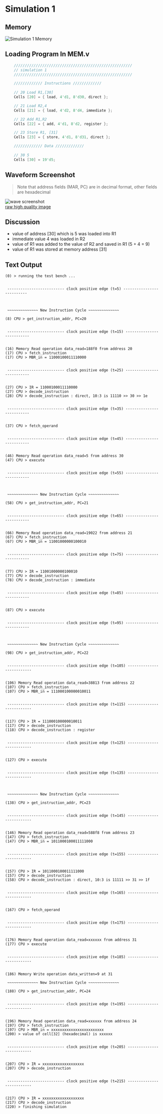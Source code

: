 # Simulation 1

## Memory

![Simulation 1 Memory](../img/simulation_1_memory.png)


## Loading Program In MEM.v

```verilog
    //////////////////////////////////////////////////////
    // simulation 1
    //////////////////////////////////////////////////////

    ///////////// Instructions /////////////
    
    // 20 Load R1,[30]
    Cells [20] = { load, 4'd1, 8'd30, direct };

    // 21 Load R2,4
    Cells [21] = { load, 4'd2, 8'd4, immediate };

    // 22 Add R1,R2
    Cells [22] = { add, 4'd1, 8'd2, register };

    // 23 Store R1, [31]
    Cells [23] = { store, 4'd1, 8'd31, direct };

    ///////////// Data /////////////
    
    // 30 5
    Cells [30] = 19'd5;
```

## Waveform Screenshot

> Note that address fields (MAR, PC) are in decimal format, other fields are hexadecimal

![wave screenshot](../img/simulation_1_screenshot.png)    
[raw high quality image](https://raw.githubusercontent.com/ibraheemalayan/Simple_Computer_Verilog_Part_2/master/img/simulation_1_screenshot.png)


## Discussion 

* value of address [30] which is 5 was loaded into R1
* immediate value 4 was loaded in R2
* value of R1 was added to the value of R2 and saved in R1 (5 + 4 = 9)
* value of R1 was stored at memory address [31]

## Text Output

```
(0) > running the test bench ...


 -------------------------- clock positive edge (t=5) --------------------------



 ~~~~~~~~~~~~~~ New Instruction Cycle ~~~~~~~~~~~~~~

(8) CPU > get_instruction_addr, PC=20


 -------------------------- clock positive edge (t=15) --------------------------


(16) Memory Read operation data_read=188f0 from address 20
(17) CPU > fetch_instruction
(17) CPU > MBR_in = 11000100011110000


 -------------------------- clock positive edge (t=25) --------------------------


(27) CPU > IR = 11000100011110000
(27) CPU > decode_instruction
(28) CPU > decode_instruction : direct, 10:3 is 11110 >> 30 >> 1e


 -------------------------- clock positive edge (t=35) --------------------------


(37) CPU > fetch_operand


 -------------------------- clock positive edge (t=45) --------------------------


(46) Memory Read operation data_read=5 from address 30
(47) CPU > execute


 -------------------------- clock positive edge (t=55) --------------------------



 ~~~~~~~~~~~~~~ New Instruction Cycle ~~~~~~~~~~~~~~

(58) CPU > get_instruction_addr, PC=21


 -------------------------- clock positive edge (t=65) --------------------------


(66) Memory Read operation data_read=19022 from address 21
(67) CPU > fetch_instruction
(67) CPU > MBR_in = 11001000000100010


 -------------------------- clock positive edge (t=75) --------------------------


(77) CPU > IR = 11001000000100010
(77) CPU > decode_instruction
(78) CPU > decode_instruction : immediate


 -------------------------- clock positive edge (t=85) --------------------------


(87) CPU > execute


 -------------------------- clock positive edge (t=95) --------------------------



 ~~~~~~~~~~~~~~ New Instruction Cycle ~~~~~~~~~~~~~~

(98) CPU > get_instruction_addr, PC=22


 -------------------------- clock positive edge (t=105) --------------------------


(106) Memory Read operation data_read=38813 from address 22
(107) CPU > fetch_instruction
(107) CPU > MBR_in = 111000100000010011


 -------------------------- clock positive edge (t=115) --------------------------


(117) CPU > IR = 111000100000010011
(117) CPU > decode_instruction
(118) CPU > decode_instruction : register


 -------------------------- clock positive edge (t=125) --------------------------


(127) CPU > execute


 -------------------------- clock positive edge (t=135) --------------------------



 ~~~~~~~~~~~~~~ New Instruction Cycle ~~~~~~~~~~~~~~

(138) CPU > get_instruction_addr, PC=23


 -------------------------- clock positive edge (t=145) --------------------------


(146) Memory Read operation data_read=588f8 from address 23
(147) CPU > fetch_instruction
(147) CPU > MBR_in = 1011000100011111000


 -------------------------- clock positive edge (t=155) --------------------------


(157) CPU > IR = 1011000100011111000
(157) CPU > decode_instruction
(158) CPU > decode_instruction : direct, 10:3 is 11111 >> 31 >> 1f


 -------------------------- clock positive edge (t=165) --------------------------


(167) CPU > fetch_operand


 -------------------------- clock positive edge (t=175) --------------------------


(176) Memory Read operation data_read=xxxxxx from address 31
(177) CPU > execute


 -------------------------- clock positive edge (t=185) --------------------------


(186) Memory Write operation data_written=9 at 31

 ~~~~~~~~~~~~~~ New Instruction Cycle ~~~~~~~~~~~~~~

(188) CPU > get_instruction_addr, PC=24


 -------------------------- clock positive edge (t=195) --------------------------


(196) Memory Read operation data_read=xxxxxx from address 24
(197) CPU > fetch_instruction
(197) CPU > MBR_in = xxxxxxxxxxxxxxxxxxxxxxxx
(200) > value of cell[32] (hexadecimal) is xxxxxx


 -------------------------- clock positive edge (t=205) --------------------------


(207) CPU > IR = xxxxxxxxxxxxxxxxxxx
(207) CPU > decode_instruction


 -------------------------- clock positive edge (t=215) --------------------------


(217) CPU > IR = xxxxxxxxxxxxxxxxxxx
(217) CPU > decode_instruction
(220) > finishing simulation

```